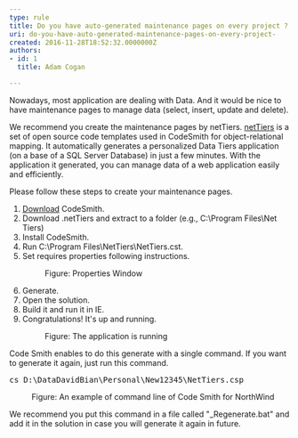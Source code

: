 ```yaml
---
type: rule
title: Do you have auto-generated maintenance pages on every project ?
uri: do-you-have-auto-generated-maintenance-pages-on-every-project-
created: 2016-11-28T18:52:32.0000000Z
authors:
- id: 1
  title: Adam Cogan

---
```




<span class='intro'> <p>Nowadays, most application are dealing with Data. And it would be nice to have maintenance pages to manage data (select, insert, update and delete).<br></p><p>We recommend you create the maintenance pages by netTiers.&#160;<a href="https&#58;//github.com/netTiers/netTiers/wiki/Getting-Started">netTiers</a>&#160;is a set of open source code templates used in CodeSmith for object-relational mapping. It automatically generates a personalized Data Tiers application (on a base of a SQL Server Database) in just a few minutes. With the application it generated, you can manage data of a web application easily and efficiently.</p><p>Please follow these steps to create your maintenance pages.&#160; <br></p> </span>

<ol><li>
      <a href="http&#58;//www.codesmithtools.com/" target="_blank">Download</a>&#160;CodeSmith.<br></li><li>Download .netTiers and extract to a folder (e.g., C&#58;\Program Files\Net​Tiers)</li><li>Install CodeSmith.</li><li>Run C&#58;\Program Files\NetTiers\NetTiers.cst.</li><li>Set requires properties following instructions.</li><dl class="image"><dt> <img src="/PublishingImages/NetTiersConfig.jpg" alt="" /><br> </dt><dd>Figure&#58; Properties Window</dd></dl><li>Generate.</li><li>Open the solution.<br></li><li>Build it and run it in IE.</li><li>Congratulations! It's up and running.</li><dl class="image"><dt> <img src="/PublishingImages/RunNorthwind.jpg" alt="" /> </dt><dd>Figure&#58; The application is running</dd></dl></ol><p>Code ​Smith enables to do this generate with a single command. If you want to generate it again, just run this command.</p><dl class="code"><dt><pre>cs D&#58;\DataDavidBian\Personal\New12345\NetTiers.csp</pre></dt><dd>Figure&#58; An example of command line of Code Smith for NorthWind</dd></dl><p>We recommend you put this command in a file called &quot;_Regenerate.bat&quot; and add it in the solution in case you will generate it again in future.</p>
<br>


